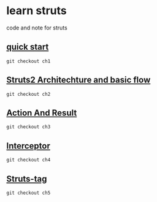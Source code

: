 # learn struts
code and note for struts
## [quick start](https://github.com/buniaowanfeng/LearnStruts2/tree/ch1)
```
git checkout ch1 
```
## [Struts2 Architechture and basic flow](https://github.com/buniaowanfeng/LearnStruts2/tree/ch2)
```
git checkout ch2
```
## [Action And Result](https://github.com/buniaowanfeng/LearnStruts2/tree/ch3)
```
git checkout ch3
```
## [Interceptor](https://github.com/buniaowanfeng/LearnStruts2/tree/ch4)
```
git checkout ch4
```
## [Struts-tag](https://github.com/buniaowanfeng/LearnStruts2/tree/ch5)
```
git checkout ch5
```
